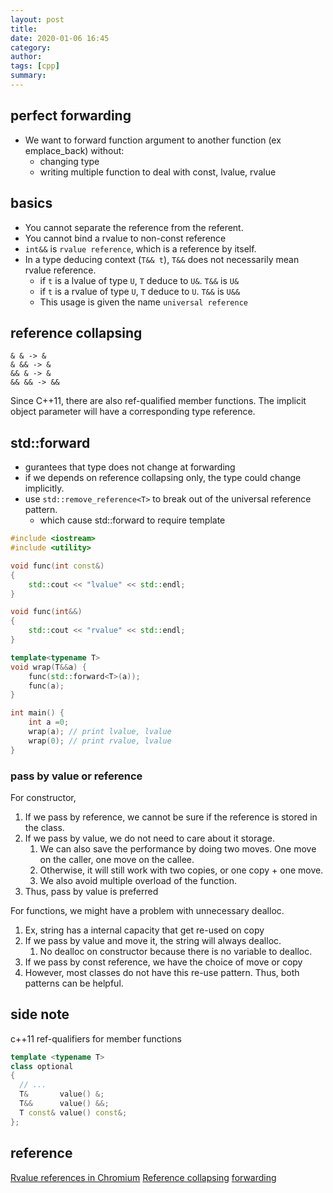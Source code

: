 ```yaml
---
layout: post
title: 
date: 2020-01-06 16:45
category: 
author: 
tags: [cpp]
summary: 
---
```


## perfect forwarding

* We want to forward function argument to another function (ex emplace_back) without:
  * changing type
  * writing multiple function to deal with const, lvalue, rvalue

## basics

* You cannot separate the reference from the referent.
* You cannot bind a rvalue to non-const reference
* `int&&` is `rvalue reference`, which is a reference by itself.
* In a type deducing context (`T&& t`), `T&&` does not necessarily mean rvalue reference.
  * if `t` is a lvalue of type `U`, `T` deduce to `U&`. `T&&` is `U&`
  * if `t` is a rvalue of type `U`, `T` deduce to `U`. `T&&` is `U&&`
  * This usage is given the name `universal reference`

## reference collapsing

```
& & -> &
& && -> &
&& & -> &
&& && -> &&
```

Since C++11, there are also ref-qualified member functions.
The implicit object parameter will have a corresponding type reference.

## std::forward

* gurantees that type does not change at forwarding
* if we depends on reference collapsing only, the type could change implicitly.
* use `std::remove_reference<T>` to break out of the universal reference pattern.
  * which cause std::forward to require template

```c++
#include <iostream>
#include <utility>

void func(int const&)
{
    std::cout << "lvalue" << std::endl;
}

void func(int&&)
{
    std::cout << "rvalue" << std::endl;
}

template<typename T>
void wrap(T&&a) {
    func(std::forward<T>(a));
    func(a);
}

int main() {
    int a =0;
    wrap(a); // print lvalue, lvalue
    wrap(0); // print rvalue, lvalue
}
```

### pass by value or reference

For constructor,

1. If we pass by reference, we cannot be sure if the reference is stored in the class.
2. If we pass by value, we do not need to care about it storage.
   1. We can also save the performance by doing two moves. One move on the caller, one move on the callee.
   2. Otherwise, it will still work with two copies, or one copy + one move.
   3. We also avoid multiple overload of the function.
3. Thus, pass by value is preferred

For functions, we might have a problem with unnecessary dealloc. 

1. Ex, string has a internal capacity that get re-used on copy
2. If we pass by value and move it, the string will always dealloc.
   1. No dealloc on constructor because there is no variable to dealloc.
3. If we pass by const reference, we have the choice of move or copy
4. However, most classes do not have this re-use pattern. Thus, both patterns can be helpful.

## side note

c++11 ref-qualifiers for member functions

```c++
template <typename T>
class optional
{
  // ...
  T&       value() &;
  T&&      value() &&;
  T const& value() const&;
};
```

## reference

[Rvalue references in Chromium](https://www.chromium.org/rvalue-references)
[Reference collapsing](https://stackoverflow.com/questions/13725747/concise-explanation-of-reference-collapsing-rules-requested-1-a-a-2)
[forwarding](https://eli.thegreenplace.net/2014/perfect-forwarding-and-universal-references-in-c)
